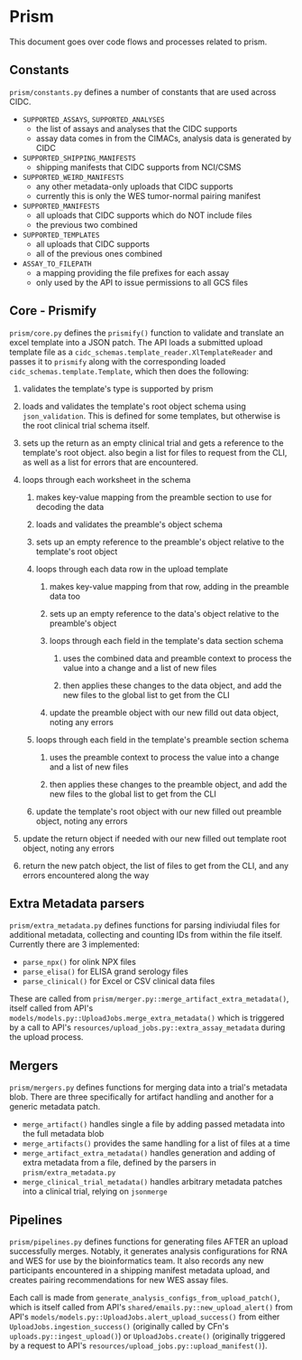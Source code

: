 # Prism

This document goes over code flows and processes related to prism.

## Constants

`prism/constants.py` defines a number of constants that are used across CIDC.

- `SUPPORTED_ASSAYS`, `SUPPORTED_ANALYSES`
  - the list of assays and analyses that the CIDC supports
  - assay data comes in from the CIMACs, analysis data is generated by CIDC
- `SUPPORTED_SHIPPING_MANIFESTS`
  - shipping manifests that CIDC supports from NCI/CSMS
- `SUPPORTED_WEIRD_MANIFESTS`
  - any other metadata-only uploads that CIDC supports
  - currently this is only the WES tumor-normal pairing manifest
- `SUPPORTED_MANIFESTS`
  - all uploads that CIDC supports which do NOT include files
  - the previous two combined
- `SUPPORTED_TEMPLATES`
  - all uploads that CIDC supports
  - all of the previous ones combined
- `ASSAY_TO_FILEPATH`
  - a mapping providing the file prefixes for each assay
  - only used by the API to issue permissions to all GCS files

## Core - Prismify

`prism/core.py` defines the `prismify()` function to validate and translate an excel template into a JSON patch.
The API loads a submitted upload template file as a `cidc_schemas.template_reader.XlTemplateReader` and passes it to `prismify` along with the corresponding loaded `cidc_schemas.template.Template`, which then does the following:

1. validates the template's type is supported by prism

2. loads and validates the template's root object schema using `json_validation`.
This is defined for some templates, but otherwise is the root clinical trial schema itself.

3. sets up the return as an empty clinical trial and gets a reference to the template's root object. also begin a list for files to request from the CLI, as well as a list for errors that are encountered.

4. loops through each worksheet in the schema

    1. makes key-value mapping from the preamble section to use for decoding the data

    2. loads and validates the preamble's object schema

    3. sets up an empty reference to the preamble's object relative to the template's root object

    4. loops through each data row in the upload template

        1. makes key-value mapping from that row, adding in the preamble data too

        2. sets up an empty reference to the data's object relative to the preamble's object

        3. loops through each field in the template's data section schema

            1. uses the combined data and preamble context to process the value into a change and a list of new files

            2. then applies these changes to the data object, and add the new files to the global list to get from the CLI

        4. update the preamble object with our new filld out data object, noting any errors

    5. loops through each field in the template's preamble section schema

        1. uses the preamble context to process the value into a change and a list of new files

        2. then applies these changes to the preamble object, and add the new files to the global list to get from the CLI

    6. update the template's root object with our new filled out preamble object, noting any errors

5. update the return object if needed with our new filled out template root object, noting any errors

6. return the new patch object, the list of files to get from the CLI, and any errors encountered along the way

## Extra Metadata parsers

`prism/extra_metadata.py` defines functions for parsing indiviudal files for additional metadata, collecting and counting IDs from within the file itself.
Currently there are 3 implemented:

- `parse_npx()` for olink NPX files
- `parse_elisa()` for ELISA grand serology files
- `parse_clinical()` for Excel or CSV clinical data files

These are called from `prism/merger.py::merge_artifact_extra_metadata()`, itself called from API's `models/models.py::UploadJobs.merge_extra_metadata()` which is triggered by a call to API's `resources/upload_jobs.py::extra_assay_metadata` during the upload process.

## Mergers

`prism/mergers.py` defines functions for merging data into a trial's metadata blob.
There are three specifically for artifact handling and another for a generic metadata patch.

- `merge_artifact()` handles single a file by adding passed metadata into the full metadata blob  
- `merge_artifacts()` provides the same handling for a list of files at a time
- `merge_artifact_extra_metadata()` handles generation and adding of extra metadata from a file, defined by the parsers in `prism/extra_metadata.py`
- `merge_clinical_trial_metadata()` handles arbitrary metadata patches into a clinical trial, relying on `jsonmerge`

## Pipelines

`prism/pipelines.py` defines functions for generating files AFTER an upload successfully merges.
Notably, it generates analysis configurations for RNA and WES for use by the bioinformatics team.
It also records any new participants encountered in a shipping manifest metadata upload, and creates pairing recommendations for new WES assay files.

Each call is made from `generate_analysis_configs_from_upload_patch()`, which is itself called from API's `shared/emails.py::new_upload_alert()` from API's `models/models.py::UploadJobs.alert_upload_success()` from either `UploadJobs.ingestion_success()` (originally called by CFn's `uploads.py::ingest_upload()`) or `UploadJobs.create()` (originally triggered by a request to API's `resources/upload_jobs.py::upload_manifest()`).
